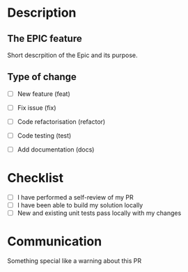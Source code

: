 # Description

## The EPIC feature
Short descrpition of the Epic and its purpose.

## Type of change
- [ ] New feature (feat)
- [ ] Fix issue (fix)
- [ ] Code refactorisation (refactor)
- [ ] Code testing (test)
- [ ] Add documentation (docs)


# Checklist
- [ ] I have performed a self-review of my PR
- [ ] I have been able to build my solution locally
- [ ] New and existing unit tests pass locally with my changes

# Communication
Something special like a warning about this PR
